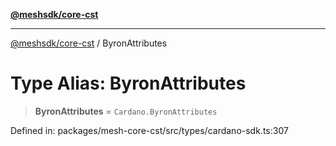 [**@meshsdk/core-cst**](../README.md)

***

[@meshsdk/core-cst](../globals.md) / ByronAttributes

# Type Alias: ByronAttributes

> **ByronAttributes** = `Cardano.ByronAttributes`

Defined in: packages/mesh-core-cst/src/types/cardano-sdk.ts:307
